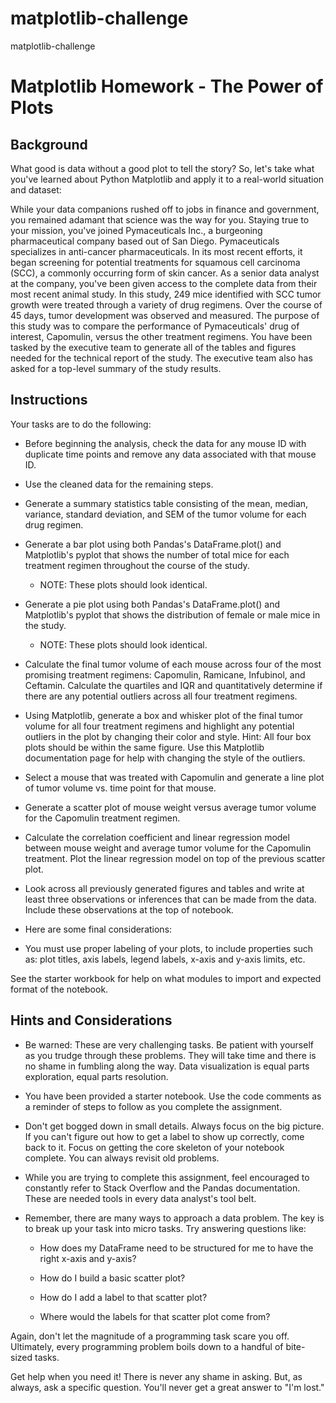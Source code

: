 # matplotlib-challenge
matplotlib-challenge
# Matplotlib Homework - The Power of Plots

## Background
What good is data without a good plot to tell the story?
So, let's take what you've learned about Python Matplotlib and apply it to a real-world situation and dataset:

While your data companions rushed off to jobs in finance and government, you remained adamant that science was the way for you. Staying true to your mission, you've joined Pymaceuticals Inc., a burgeoning pharmaceutical company based out of San Diego. Pymaceuticals specializes in anti-cancer pharmaceuticals. In its most recent efforts, it began screening for potential treatments for squamous cell carcinoma (SCC), a commonly occurring form of skin cancer.
As a senior data analyst at the company, you've been given access to the complete data from their most recent animal study. In this study, 249 mice identified with SCC tumor growth were treated through a variety of drug regimens. Over the course of 45 days, tumor development was observed and measured. The purpose of this study was to compare the performance of Pymaceuticals' drug of interest, Capomulin, versus the other treatment regimens. You have been tasked by the executive team to generate all of the tables and figures needed for the technical report of the study. The executive team also has asked for a top-level summary of the study results.

## Instructions
Your tasks are to do the following:


* Before beginning the analysis, check the data for any mouse ID with duplicate time points and remove any data associated with that mouse ID.


* Use the cleaned data for the remaining steps.


* Generate a summary statistics table consisting of the mean, median, variance, standard deviation, and SEM of the tumor volume for each drug regimen.


* Generate a bar plot using both Pandas's DataFrame.plot() and Matplotlib's pyplot that shows  the number of total mice for each treatment regimen throughout the course of the study.


  * NOTE: These plots should look identical.



* Generate a pie plot using both Pandas's DataFrame.plot() and Matplotlib's pyplot that shows the distribution of female or male mice in the study.


  * NOTE: These plots should look identical.



* Calculate the final tumor volume of each mouse across four of the most promising treatment regimens: Capomulin, Ramicane, Infubinol, and Ceftamin. Calculate the quartiles and IQR and quantitatively determine if there are any potential outliers across all four treatment regimens.


* Using Matplotlib, generate a box and whisker plot of the final tumor volume for all four treatment regimens and highlight any potential outliers in the plot by changing their color and style.
Hint: All four box plots should be within the same figure. Use this Matplotlib documentation page for help with changing the style of the outliers.


* Select a mouse that was treated with Capomulin and generate a line plot of tumor volume vs. time point for that mouse.


* Generate a scatter plot of mouse weight versus average tumor volume for the Capomulin treatment regimen.


* Calculate the correlation coefficient and linear regression model between mouse weight and average tumor volume for the Capomulin treatment. Plot the linear regression model on top of the previous scatter plot.


* Look across all previously generated figures and tables and write at least three observations or inferences that can be made from the data. Include these observations at the top of notebook.


* Here are some final considerations:


* You must use proper labeling of your plots, to include properties such as: plot titles, axis labels, legend labels, x-axis and y-axis limits, etc.


See the starter workbook for help on what modules to import and expected format of the notebook.



## Hints and Considerations


* Be warned: These are very challenging tasks. Be patient with yourself as you trudge through these problems. They will take time and there is no shame in fumbling along the way. Data visualization is equal parts exploration, equal parts resolution.


* You have been provided a starter notebook. Use the code comments as a reminder of steps to follow as you complete the assignment.


* Don't get bogged down in small details. Always focus on the big picture. If you can't figure out how to get a label to show up correctly, come back to it. Focus on getting the core skeleton of your notebook complete. You can always revisit old problems.


* While you are trying to complete this assignment, feel encouraged to constantly refer to Stack Overflow and the Pandas documentation. These are needed tools in every data analyst's tool belt.


* Remember, there are many ways to approach a data problem. The key is to break up your task into micro tasks. Try answering questions like:


  * How does my DataFrame need to be structured for me to have the right x-axis and y-axis?


  * How do I build a basic scatter plot?


  * How do I add a label to that scatter plot?


  * Where would the labels for that scatter plot come from?


Again, don't let the magnitude of a programming task scare you off. Ultimately, every programming problem boils down to a handful of bite-sized tasks.


Get help when you need it! There is never any shame in asking. But, as always, ask a specific question. You'll never get a great answer to "I'm lost."
